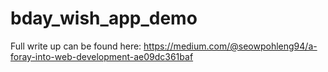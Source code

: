 # bday_wish_app_demo

Full write up can be found here: https://medium.com/@seowpohleng94/a-foray-into-web-development-ae09dc361baf
